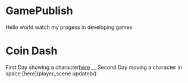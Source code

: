 # GamePublish
Hello world watch my progess in developing games

# Coin Dash
First Day showing a character[here](player_scene/) __
Second Day moving a character in space [here](player_scene updateb/)

